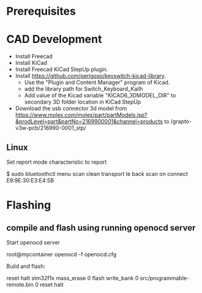 # Prerequisites

# CAD Development

- Install Freecad
- Install KiCad
- Install Freecad KiCad StepUp plugin.
- Install https://github.com/perigoso/keyswitch-kicad-library.
  - Use the "Plugin and Content Manager" program of Kicad.
  - add the library path for Switch_Keyboard_Kailh 
  - Add value of the Kicad variable "KICAD6_3DMODEL_DIR" to secondary 3D folder location in KiCad StepUp
- Download the usb connector 3d model from https://www.molex.com/molex/part/partModels.jsp?&prodLevel=part&partNo=2169900001&channel=products
  to <repo>/grapto-v3w-pcb/216990-0001_stp/

## Linux

Set report mode characteristic to report

$ sudo bluetoothctl
menu scan
clean
transport le
back
scan on
connect E9:9E:30:E3:E4:5B

# Flashing


## compile and flash using running openocd server

Start openocd server

  root@mycontainer openocd -f openocd.cfg
  
Build and flash:
  
  reset halt
  stm32f1x mass_erase 0
  flash write_bank 0 src/programmable-remote.bin 0
  reset halt
